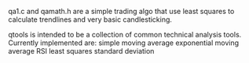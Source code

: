qa1.c and qamath.h are a simple trading algo that use least squares to calculate
trendlines and very basic candlesticking. 

qtools is intended to be a collection of common technical analysis tools. Currently
implemented are:
	simple moving average
	exponential moving average
	RSI
	least squares 
	standard deviation
